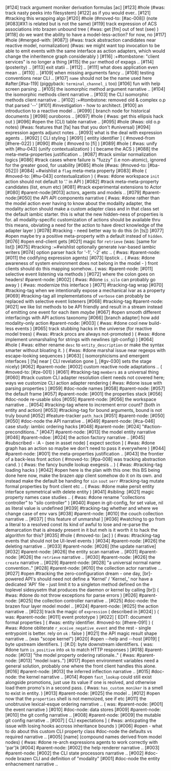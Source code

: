 [#124]       track argument moniker derivation formulas [ac]
[#123] #hole
             (#was: track nasty peeks into filesystem)
[#122]       as if you would ever..
[#121]       #tracking this wrapping algo
[#120] #hole
             (#moved-to: [#ac-008])
             (note [#083]#X1 is related but is not the same)
[#119]       track expression of ACS associations into brazen unbound tree
             ( #was: get [fm] out of test (see) )
[#118]       do we want the ability to have a model-less-action? for now, no
[#117] #hole (#merged-with: [#087])
             (#was: track abstraction candidates near reactive model, normalization)
             (#was: we might want top invocation to be able to emit events with
             the same interface as action adapters, which would change
             the inheritence graph considerably )
[#116]       :+#tombstone: "client services" is no longer a thing
[#115]       the `par` method of expags ..
[#114]       (posterity) ..
[#113]       exit statii ..
[#112]       ..
[#111]       what does application even mean ..
[#110]       ..
[#109]       when missing arguments fancy ..
[#108]       testing conventions near CLI ..
[#107]       `name` should not be the name used here
             #after:[#sa-119]
             (piggyback: `terminal_channel_i` too)
[#106]       fun with help screen parsing ..
[#105]       the isomorphic method argument narrative ..
[#104]       the isomorphic methods client narrative ..
[#103]       the CLI isomorphic methods client narrative ..
[#102]       :+#tombstone: removed old & complex o.p that parsed '--'
[#101]       #investigation - how to architect.
[#100]       an introduction to a reactive model ..
[#099]       [ branch node for historical documents ]
[#098]       ouroboros ..
[#097] #hole
             ( #was: get this ellipsis hack out )
[#096] #open the (CLI) table narrative ..
[#095] #hole (#was: old o.p notes)
             (#was: features that [fa] has that you don't #universal)
[#094]       expression agents adjunct notes ..
[#093]       what is the deal with expression agents ..
[#092]       [ CLI styling ]
[#091]       [ entity identifier ]
             ( #moved-from [#here-022] )
[#090] #hole ( #moved to [fi] )
[#089] #hole ( #was: unify with [#hu-043]  (unify contextualization) )
             ( became the ACS )
[#088]       the meta-meta-properties justification ..
[#087]       #track similar normalization logics
[#086]       #track cases where failure is "fuzzy" (i.e non-atomic),
               ignored for the greater good, for usability
[#085] #hole (#was: (#moved-to: [#ba-052]))
[#084]       +#wishlist a `flag` meta-meta property
[#083] #hole ( #moved-to: [#hu-043] contextualization )
             ( #was: #done workspace `init` action should not default to '.' in API )
[#082]       #track meta-meta-property candidates (list, enum etc)
[#081]       #track experimental extensions to Actor
[#080]       #parent-node:[#013] actors, agents and models ..
[#079]       #parent-node:[#050] the API API components narrative
             ( #was: #done rather than the model action ever having to know about the
             modality adapter, the modality action should make a custom
             adapter class and in that class set the default iambic starter.
             this is what the new hidden-ness of properties is for. all
             modality-specific customization of actions should be
             available thru this means, obviating a need for the action
             to have direct knowledge of the adapter layer )
[#078]    #tracking - need better way to do this (in [ts])
[#077] #open maybe try a positive meta-property with a default instead of `hidden`.
[#076] #open end-client gets [#021] magic for `retrieve` (was: [same for list])
[#075]    #tracking :+#wishlist optionally generate ivar-based iambic writers
[#074]       option parser hack for '-1', '-2' etc ..
             ( #was: #parent-node: [#011] the codifying expression agents)
[#073]       lipstick ..
             ( #was: #done awareness of system environment does not belong in the model - )
             front clients should do this mapping somehow..
             ( was: #parent-node: [#011] selective event listening via methods )
[#072]       where the colon goes on headers! #parent-node: [#002]
             ( #was: #done `is_silo` can probably go away )
             ( #was: modernize this interface )
[#071]       #tracking-tag wrap
[#070]       #tracking-tag when we intentionally expose a mechanical
               ivar as a property
[#069]       #tracking-tag all implementations of `verbose` can probably
               be replaced with selective event listeners
[#068]       #tracking-tag #parent-node: [#021] we like list methods to be
               API friendly and result
               in a stream instead of emitting one event for each item *maybe*
[#067] #open smooth different interfacings with API actions taxonomy
[#066]       [branch adapter] how add modality-only action #parent-node: [#003]
             ( #was: #done cool new build-less events )
[#065]       track stubbing hacks in the universe (for reactive model trees)
             ( #was: #track procs are always not-promoted )
             ( #was: #done implement unmarshaling for strings with newlines (git-config) )
[#064] #hole ( #was: either rename `desc` to `entity_description` or make
             the syntax smarter without bloating it. )
             ( #was: #done marshal issue near regexps with escape-looking sequences )
[#063]       [ isomorphicisms and emergent interfaces ]
               [fa] near [ CLI revelation gone ], [#gv-030] sets the stage nicely)
[#062]       #parent-node: [#002] custom reactive node adaptations ..
             ( #moved-to: [#ze-001] )
[#061]       #tracking-tag `members` as a universal thing
[#060]   #track custom CLI adapter resolution client needs not covered here;
             ways we customize CLI action adapter rendering
             ( #was: #done issue with parsing properties )
[#059]       #doc-node names
[#058]       #parent-node: [#057] the default frame
[#057]       #parent-node: [#001] the properties stack
[#056]       #doc-node re-usable silos
[#055]       #parent-node: [#056] the workspace narrative ..
[#054]       #tracking-tag where to increment error count? (both in
               entity and action)
[#053]       #tracking-tag for bound arguments, bound is not truly bound
[#052]       #feature-tracker `path_hack`
[#051]       #parent-node: [#050]
[#050]       #doc-node the API narrative ..
[#049]       #parent-node: [#ca-046] case study: iambic ordering hacks
[#048]       #parent-node: [#024] "#action-preconditions.."
[#047]       #parent-node: [#013] the model entity narrative
[#046]       #parent-ndoe: [#024] the action factory narrative ..
[#045]   #subscribed - :A - (see in asset node) [ expect section ]
             ( #was: #done graph has an action so maybe we don't need to pass it everywhere )
[#044]       #parent-node: [#001] the meta-properties justification ..
[#043]       the frontier of a back-less front action
             ( #moved-to: [#pa-008] was tracking abstraction cand. )
             ( #was: the fancy bundle lookup exegesis .. )
             ( #was: #tracking-tag loading hacks )
[#042] #open here is the plan with this one: this BS being done here
             now, make the brazen *app* client somehow do it on its own.
             and instead make the default be handing for `sin` `sout` `serr`
             #tracking-tag mutate formal properties by front client etc ..
             ( #was: #done make persit entity interface symmetrical with delete entity )
[#041]       #sibling: [#021] magic property names case studies ..
             ( #was: #done rename "collections controller" to "silo controller" )
[#040] #open in git-config, for set value, nil as literal value is undefined
[#039]       #tracking-tag whether and where we change case of env vars
[#038]       #parent-node: [#010] the couch collection narrative ..
[#037]       [ this feature of unmarshal ]
[#036]    #watching to go from a literal to a resolved const its kind of awful
             to lose and re-parse the demarcation that is already present
             in it but meh is it worth it to hack the algorithm for this?
[#035] #hole ( #moved-to: [ac] )
             ( #was: #tracking-tag events that should not be UI-level events )
[#034]       #parent-node: [#026] the deleting narrative ..
[#033]       #parent-node: [#026]  [the update narrative]
[#032]       #parent-node: [#026] the entity scan narrative ..
[#031]       #parent-node: [#026] the `retrieve` narrative ..
[#030]       #parent-node: [#026] the `create` narrative ..
[#029]       #parent-node: [#028] "a universal normal name convention.."
[#028]       #parent-node: [#010] the collection actor narrative ...
[#027] #open #tracking the zero-configuration dream - one day, [br]-powered
               API's should need not define a 'Kernel' / 'Kernel_' nor have
               a dedicated 'API' file - just limit it to a singleton
               method defined on the toplevel sidesysetm that produces
               the daemon or kernel by calling [br])
             ( #was: #done do not throw exceptions for parse errors )
[#026]       #parent-node: [#025] the collection controller narrative ..
[#025]       #doc-node: the brazen four layer model model ..
[#024]       #parent-node: [#025] the action narrative ..
[#023]       track the magic of `expression` ( described in [#024] )
             ( was: #parent-node: [#011] event prototype )
[#022]       [ EDIT: document formal properties  ]
             ( #was: entity identifier. #moved-to: [#here-091] )
             ( #was: #done obliterate `r_eceive_negative_event` and the rest - single
             entrypoint is better. rely on `ok` : false )
[#021]       the API magic result shape narrative .. (was "scope kernel")
[#020] #open  --help and --host
[#019]       [ byte upstream identifiers. ]
             :[#.D]: byte downstream identitfiers.
             ( was: #done turn `is_positive` into `ok` to match HTTP responses )
[#018]       #parent-node: [#013] "the model property ordering rationale.."
             ( #was: #parent-node: [#013] "model ivars..")
[#017] #open environment variables need a general solution, probably one
               where the front client handles this alone.
[#016]       #parent-node: [#013] the inferred inflection narrative ..
[#015]       #doc-node: the kernel narrative ..
[#014] #open `fast_lookup` could still exist alongside promotions, just
             use its value if one is reolved, and otherwise load them
             promo's in a second pass.
             ( #was: `has_custom_moniker` is a smell to exist in entity. )
[#013]       #parent-node: [#025] the model ..
[#012] #open now that the `properties` shell is not memoized, see if etc
[#011]       the unobtrusive lexical-esque ordering narrative ..
             ( was: #parent-node: [#001] the event narrative )
[#010]       #doc-node: data stores
[#009]       #parent-node: [#010] the git config narrative ..
[#008]       #parent-node: [#009] the mutable git config narrative ..
[#007]       [ CLI expectations ]
             ( #was: anticpating the issue with losing hooks accross inheritance bounds )
[#006] #open - what to do about this custom CLI property class
             #doc-node the defaults vs required narrative ..
[#005]       [name]  (compound names derived from model nodes)
             ( #was: #done re-arch expressions agents to work correctly with 'par')k
[#004]       #parent-node: [#002] the help renderer narrative ..
[#003]       #parent-node: [#002] the CLI state processors narrative ..
[#002]       #doc-node brazen CLI and definition of "modality"
[#001]       #doc-node the entity enhacnement narrative ..
